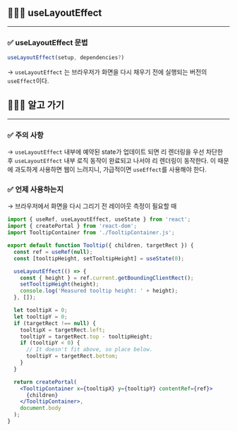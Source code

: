 ## 🧑🏻‍💻 **useLayoutEffect**

---

### ✅ **useLayoutEffect** 문법

```jsx
useLayoutEffect(setup, dependencies?)
```

→  `useLayoutEffect` 는 브라우저가 화면을 다시 채우기 전에 실행되는 버전의 `useEffect`이다.

## 🧑🏻‍💻 알고 가기

---

### ✅ 주의 사항

→ `useLayoutEffect` 내부에 예약된 state가 업데이트 되면 리 렌더링을 우선 차단한 후  `useLayoutEffect` 내부 로직 동작이 완료되고 나서야 리 렌더링이 동작한다. 이 때문에 과도하게 사용하면 웹이 느려지니, 가급적이면 `useEffect`를 사용해야 한다.

### ✅ 언제 사용하는지

→ 브라우저에서 화면을 다시 그리기 전 레이아웃 측정이 필요할 때

```jsx
import { useRef, useLayoutEffect, useState } from 'react';
import { createPortal } from 'react-dom';
import TooltipContainer from './TooltipContainer.js';

export default function Tooltip({ children, targetRect }) {
  const ref = useRef(null);
  const [tooltipHeight, setTooltipHeight] = useState(0);

  useLayoutEffect(() => {
    const { height } = ref.current.getBoundingClientRect();
    setTooltipHeight(height);
    console.log('Measured tooltip height: ' + height);
  }, []);

  let tooltipX = 0;
  let tooltipY = 0;
  if (targetRect !== null) {
    tooltipX = targetRect.left;
    tooltipY = targetRect.top - tooltipHeight;
    if (tooltipY < 0) {
      // It doesn't fit above, so place below.
      tooltipY = targetRect.bottom;
    }
  }

  return createPortal(
    <TooltipContainer x={tooltipX} y={tooltipY} contentRef={ref}>
      {children}
    </TooltipContainer>,
    document.body
  );
}
```
